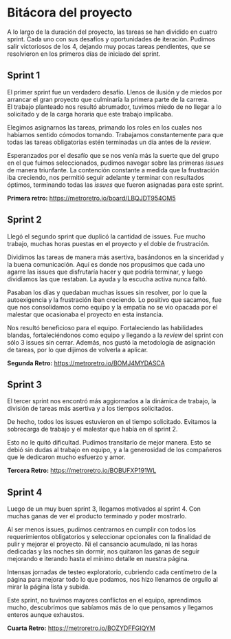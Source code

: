 # Bitácora del proyecto

A lo largo de la duración del proyecto, las tareas se han dividido en cuatro sprint. Cada uno con sus desafíos y oportunidades de iteración. Pudimos salir victoriosos de los 4, dejando muy pocas tareas pendientes, que se resolvieron en los primeros días de iniciado del sprint.

## Sprint 1

El primer sprint fue un verdadero desafío. Llenos de ilusión y de miedos por arrancar el gran proyecto que culminaría la primera parte de la carrera. \
El trabajo planteado nos resultó abrumador, tuvimos miedo de no llegar a lo solicitado y de la carga horaria que este trabajo implicaba.

Elegimos asignarnos las tareas, primando los roles en los cuales nos habíamos sentido cómodos tomando. Trabajamos constantemente para que todas las tareas obligatorias estén terminadas un día antes de la _review_.

Esperanzados por el desafío que se nos venía más la suerte que del grupo en el que fuimos seleccionados, pudimos navegar sobre las primeras _issues_ de manera triunfante. La contención constante a medida que la frustración iba creciendo, nos permitió seguir adelante y terminar con resultados óptimos, terminando todas las _issues_ que fueron asignadas para este sprint.

**Primera retro:** <https://metroretro.io/board/LBQJDT954OM5>

## Sprint 2

Llegó el segundo sprint que duplicó la cantidad de issues. Fue mucho trabajo, muchas horas puestas en el proyecto y el doble de frustración.

Dividimos las tareas de manera más asertiva, basándonos en la sinceridad y la buena comunicación. Aquí es donde nos propusimos que cada uno agarre las issues que disfrutaría hacer y que podría terminar, y luego dividíamos las que restaban. La ayuda y la escucha activa nunca faltó.

Pasaban los días y quedaban muchas issues sin resolver, por lo que la autoexigencia y la frustración iban creciendo. Lo positivo que sacamos, fue que nos consolidamos como equipo y la empatía no se vio opacada por el malestar que ocasionaba el proyecto en esta instancia.

Nos resultó beneficioso para el equipo. Fortaleciendo las habilidades blandas, fortaleciéndonos como equipo y llegando a la _review_ del sprint con sólo 3 issues sin cerrar.  Además, nos gustó la metodología de asignación de tareas, por lo que dijimos de volverla a aplicar.

**Segunda Retro:** <https://metroretro.io/BOMJ4MYDASCA>

## Sprint 3

El tercer sprint nos encontró más aggiornados a la dinámica de trabajo, la división de tareas más asertiva y a los tiempos solicitados.

De hecho, todos los issues estuvieron en el tiempo solicitado. Evitamos la sobrecarga de trabajo y el malestar que había en el sprint 2. 

Esto no le quitó dificultad. Pudimos transitarlo de mejor manera. Esto se debió sin dudas al trabajo en equipo, y a la generosidad de los compañeros que le dedicaron mucho esfuerzo y amor.

**Tercera Retro:** <https://metroretro.io/BOBUFXP191WL>

## Sprint 4

Luego de un muy buen sprint 3, llegamos motivados al sprint 4. Con muchas ganas de ver el producto terminado y poder mostrarlo. 

Al ser menos issues, pudimos centrarnos en cumplir con todos los requerimientos obligatorios y seleccionar opcionales con la finalidad de pulir y mejorar el proyecto. Ni el cansancio acumulado, ni las horas dedicadas y las noches sin dormir, nos quitaron las ganas de seguir mejorando e iterando hasta el mínimo detalle en nuestra página.


Intensas jornadas de testeo exploratorio, cubriendo cada centímetro de la página para mejorar todo lo que podamos, nos hizo llenarnos de orgullo al mirar la página lista y subida.

Este sprint, no tuvimos mayores conflictos en el equipo, aprendimos mucho, descubrimos que sabíamos más de lo que pensamos y llegamos enteros aunque exhaustos.

**Cuarta Retro:** <https://metroretro.io/BOZYDFFGIQYM>